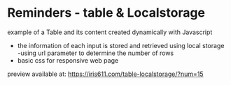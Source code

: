 # Reminders - table & Localstorage

example of a Table and its content created dynamically with Javascript

- the information of each input is stored and retrieved using local storage
  -using url parameter to determine the number of rows
- basic css for responsive web page

preview available at: https://iris611.com/table-localstorage/?num=15
